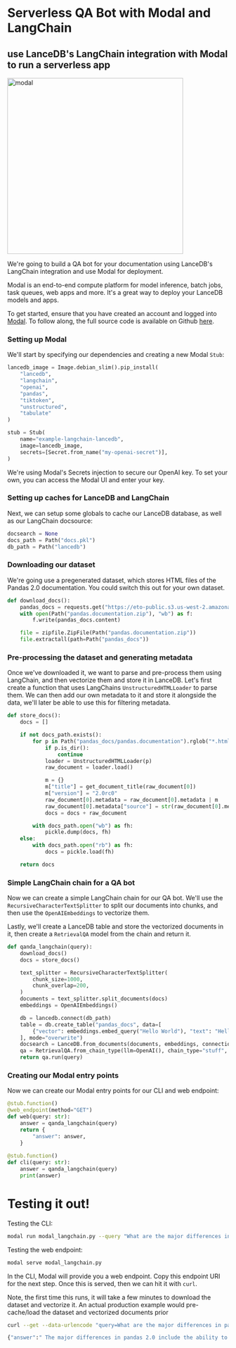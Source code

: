 # Serverless QA Bot with Modal and LangChain

## use LanceDB's LangChain integration with Modal to run a serverless app

<img id="splash" width="400" alt="modal" src="https://github.com/lancedb/lancedb/assets/917119/7d80a40f-60d7-48a6-972f-dab05000eccf">

We're going to build a QA bot for your documentation using LanceDB's LangChain integration and use Modal for deployment.

Modal is an end-to-end compute platform for model inference, batch jobs, task queues, web apps and more. It's a great way to deploy your LanceDB models and apps.

To get started, ensure that you have created an account and logged into [Modal](https://modal.com/). To follow along, the full source code is available on Github [here](https://github.com/lancedb/lancedb/blob/main/docs/src/examples/modal_langchain.py).

### Setting up Modal

We'll start by specifying our dependencies and creating a new Modal `Stub`:

```python
lancedb_image = Image.debian_slim().pip_install(
    "lancedb",
    "langchain",
    "openai",
    "pandas",
    "tiktoken",
    "unstructured",
    "tabulate"
)

stub = Stub(
    name="example-langchain-lancedb",
    image=lancedb_image,
    secrets=[Secret.from_name("my-openai-secret")],
)
```

We're using Modal's Secrets injection to secure our OpenAI key. To set your own, you can access the Modal UI and enter your key.

### Setting up caches for LanceDB and LangChain

Next, we can setup some globals to cache our LanceDB database, as well as our LangChain docsource:

```python
docsearch = None
docs_path = Path("docs.pkl")
db_path = Path("lancedb")
```

### Downloading our dataset

We're going use a pregenerated dataset, which stores HTML files of the Pandas 2.0 documentation. 
You could switch this out for your own dataset.

```python
def download_docs():
    pandas_docs = requests.get("https://eto-public.s3.us-west-2.amazonaws.com/datasets/pandas_docs/pandas.documentation.zip")
    with open(Path("pandas.documentation.zip"), "wb") as f:
        f.write(pandas_docs.content)

    file = zipfile.ZipFile(Path("pandas.documentation.zip"))
    file.extractall(path=Path("pandas_docs"))
```

### Pre-processing the dataset and generating metadata

Once we've downloaded it, we want to parse and pre-process them using LangChain, and then vectorize them and store it in LanceDB.
Let's first create a function that uses LangChains `UnstructuredHTMLLoader` to parse them.
We can then add our own metadata to it and store it alongside the data, we'll later be able to use this for filtering metadata.

```python
def store_docs():
    docs = []

    if not docs_path.exists():
        for p in Path("pandas_docs/pandas.documentation").rglob("*.html"):
            if p.is_dir():
                continue
            loader = UnstructuredHTMLLoader(p)
            raw_document = loader.load()

            m = {}
            m["title"] = get_document_title(raw_document[0])
            m["version"] = "2.0rc0"
            raw_document[0].metadata = raw_document[0].metadata | m
            raw_document[0].metadata["source"] = str(raw_document[0].metadata["source"])
            docs = docs + raw_document

        with docs_path.open("wb") as fh:
            pickle.dump(docs, fh)
    else:
        with docs_path.open("rb") as fh:
            docs = pickle.load(fh)

    return docs
```

### Simple LangChain chain for a QA bot

Now we can create a simple LangChain chain for our QA bot. We'll use the `RecursiveCharacterTextSplitter` to split our documents into chunks, and then use the `OpenAIEmbeddings` to vectorize them.

Lastly, we'll create a LanceDB table and store the vectorized documents in it, then create a `RetrievalQA` model from the chain and return it.

```python
def qanda_langchain(query):
    download_docs()
    docs = store_docs()

    text_splitter = RecursiveCharacterTextSplitter(
        chunk_size=1000,
        chunk_overlap=200,
    )
    documents = text_splitter.split_documents(docs)
    embeddings = OpenAIEmbeddings()

    db = lancedb.connect(db_path) 
    table = db.create_table("pandas_docs", data=[
        {"vector": embeddings.embed_query("Hello World"), "text": "Hello World", "id": "1"}
    ], mode="overwrite")
    docsearch = LanceDB.from_documents(documents, embeddings, connection=table)
    qa = RetrievalQA.from_chain_type(llm=OpenAI(), chain_type="stuff", retriever=docsearch.as_retriever())
    return qa.run(query)
```

### Creating our Modal entry points

Now we can create our Modal entry points for our CLI and web endpoint:

```python
@stub.function()
@web_endpoint(method="GET")
def web(query: str):
    answer = qanda_langchain(query)
    return {
        "answer": answer,
    }
    
@stub.function()
def cli(query: str):
    answer = qanda_langchain(query)
    print(answer)
```

# Testing it out!

Testing the CLI:

```bash
modal run modal_langchain.py --query "What are the major differences in pandas 2.0?"
```

Testing the web endpoint:

```bash
modal serve modal_langchain.py
```

In the CLI, Modal will provide you a web endpoint. Copy this endpoint URI for the next step.
Once this is served, then we can hit it with `curl`. 

Note, the first time this runs, it will take a few minutes to download the dataset and vectorize it.
An actual production example would pre-cache/load the dataset and vectorized documents prior

```bash
curl --get --data-urlencode "query=What are the major differences in pandas 2.0?" https://your-modal-endpoint-app.modal.run

{"answer":" The major differences in pandas 2.0 include the ability to use any numpy numeric dtype in a Index, installing optional dependencies with pip extras, and enhancements, bug fixes, and performance improvements."}
```


